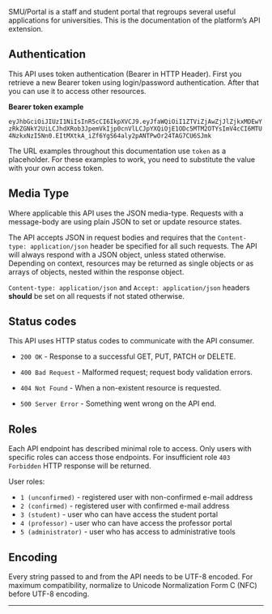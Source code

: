 SMU/Portal is a staff and student portal that regroups several useful applications for universities. This is the documentation of the platform’s API extension.

>

## Authentication

This API uses token authentication (Bearer in HTTP Header). First you retrieve a new Bearer token using login/password authentication. After that you can use it to access other resources.


**Bearer token example**


`eyJhbGciOiJIUzI1NiIsInR5cCI6IkpXVCJ9.eyJfaWQiOiI1ZTViZjAwZjJlZjkxMDEwYzRkZGNkY2UiLCJhdXRob3JpemVkIjp0cnVlLCJpYXQiOjE1ODc5MTM2OTYsImV4cCI6MTU4NzkxNzI5Nn0.EItMXtkA_iZf6YgS64aly2pANTPwOr24TAG7CU6SJmk`


The URL examples throughout this documentation use `token` as a placeholder. For these examples to work, you need to substitute the value with your own access token.


## Media Type

Where applicable this API uses the JSON media-type. Requests with a message-body are using plain JSON to set or update resource states.


The API accepts JSON in request bodies and requires that the `Content-type: application/json` header be specified for all such requests. The API will always respond with a JSON object, unless stated otherwise. Depending on context, resources may be returned as single objects or as arrays of objects, nested within the response object.


`Content-type: application/json` and `Accept: application/json` headers **should** be set on all requests if not stated otherwise.


## Status codes

This API uses HTTP status codes to communicate with the API consumer.

+ `200 OK` - Response to a successful GET, PUT, PATCH or DELETE.

+ `400 Bad Request` - Malformed request; request body validation errors.

+ `404 Not Found` - When a non-existent resource is requested.

+ `500 Server Error` - Something went wrong on the API end.

## Roles

Each API endpoint has described minimal role to access. Only users with specific roles can access those endpoints. For insufficient role `403 Forbidden` HTTP response will be returned.


User roles:

  + `1 (unconfirmed)`    - registered user with non-confirmed e-mail address
  + `2 (confirmed)`      - registered user with confirmed e-mail address
  + `3 (student)`        - user who can have access the student portal
  + `4 (professor)`     - user who can have access the professor portal
  + `5 (administrator)` - user who has access to administrative tools


## Encoding

Every string passed to and from the API needs to be UTF-8 encoded. For maximum compatibility, normalize to Unicode Normalization Form C (NFC) before UTF-8 encoding.

>

---